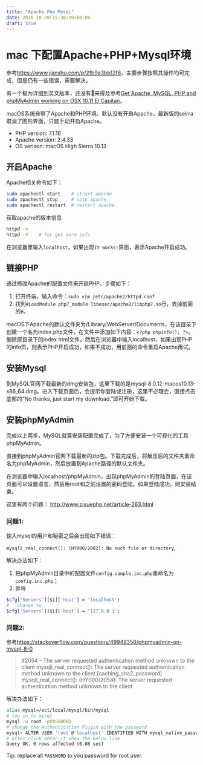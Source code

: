 ```yaml
---
title: "Apache Php Mysql"
date: 2018-10-20T15:38:19+08:00
draft: true
---
```


# mac 下配置Apache+PHP+Mysql环境

参考<https://www.jianshu.com/p/2fb9a3bb12f6>，主要步骤按照其操作均可完成，但是仍有一些错误，需要解决。

有一个极为详细到英文版本，还没有来得及参考[Get Apache, MySQL, PHP and phpMyAdmin working on OSX 10.11 El Capitan](http://coolestguidesontheplanet.com/get-apache-mysql-php-and-phpmyadmin-working-on-osx-10-11-el-capitan/)。

macOS系统自带了Apache和PHP环境。默认没有开启Apache，最新版的seirra取消了图形界面，只能手动开启Apache。
- PHP version: 7.1.16
- Apache version: 2.4.33
- OS verison: macOS High Sierra 10.13

## 开启Apache
Apache相关命令如下：
```sh
sudo apachectl start    # strart apache
sudo apachectl stop     # sotp apache
sudo apachectl restart  # restart apache 
```
获取apache的版本信息
```sh
httpd -v
httpd -V    # for get more info
```

在浏览器里输入`localhost`，如果出现`It works!`界面，表示Apache开启成功。

## 链接PHP
通过修改Apache的配置文件来开启PHP，步骤如下：

1. 打开终端，输入命令：`sudo vim /etc/apache2/httpd.conf`
2. 找到`#LoadModule php7_module libexec/apache2/libphp7.so`行，去掉前面的`#`。

macOS下Apache的默认文件夹为/Library/WebServer/Documents，在该目录下创建一个名为index.php文件，在文件中添加如下内容：`<?php phpinfo(); ?>`。删除原目录下的index.html文件，然后在浏览器中输入localhost，如果出现PHP的info页，则表示PHP开启成功，如果不成功，用前面的命令重启Apache再试。

## 安装Mysql
到MySQL官网下载最新的dmg安装包，这里下载的是mysql-8.0.12-macos10.13-x86_64.dmg。进入下载页面后，会提示你登陆或注册，这里不必理会，直接点击底部的“No thanks, just start my download.”即可开始下载。


## 安装phpMyAdmin

完成以上两步，MySQL就算安装配置完成了，为了方便安装一个可视化的工具phpMyAdmin。

直接到phpMyAdmin官网下载最新的zip包。下载完成后，将解压后的文件夹重命名为phpMyAdmin，然后放置到Apache路径的默认文件夹。

在浏览器中输入localhost/phpMyAdmin，出现phpMyAdmin的登陆页面，在该页面可以设置语言，然后用root和之前设置的密码登陆。如果登陆成功，则安装结束。

这里有两个问题：
<http://www.zixuephp.net/article-263.html>

### 问题1:

输入mysql的用户和秘密之后会出现如下错误：

`mysqli_real_connect(): (HY000/2002): No such file or directory`,

解决办法如下：
1. 把phpMyAdmin目录中的配置文件`config.sample.inc.php`重命名为`config.inc.php`；
2. 并将
```sh
$cfg['Servers'][$i]['host'] = 'localhost';
#   change to 
$cfg['Servers'][$i]['host'] = '127.0.0.1';
```

### 问题2:

参考<https://stackoverflow.com/questions/49948350/phpmyadmin-on-mysql-8-0>
>#2054 - The server requested authentication method unknown to the client
mysqli_real_connect(): The server requested authentication method unknown to the client [caching_sha2_password]
mysqli_real_connect(): (HY000/2054): The server requested authentication method unknown to the client

解决办法如下：
```sh
alias mysql=/ect/local/mysql/bin/mysql
# log in to mysql
mysql -u root -pPASSWORD
# change the Authentication Plugin with the password
mysql> ALTER USER 'root'@'localhost' IDENTIFIED WITH mysql_native_password BY 'PASSWORD';
# after click enter it show the below line
Query OK, 0 rows affected (0.08 sec)
```
Tip: replace all `PASSWORD` to you password for root user.

